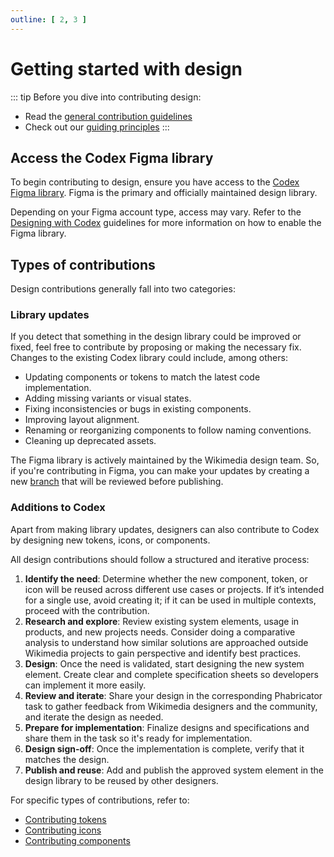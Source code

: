 ```yaml
---
outline: [ 2, 3 ]
---
```


# Getting started with design

::: tip Before you dive into contributing design:
- Read the [general contribution guidelines](./overview.md)
- Check out our [guiding principles](../using-codex/guiding-principles.md)
:::

## Access the Codex Figma library

To begin contributing to design, ensure you have access to the [Codex Figma library](https://www.figma.com/design/KoDuJMadWBXtsOtzGS4134/Codex?node-id=1891-4420&p=f&t=5az5IiFaITbzUgS0-11). Figma is the primary and officially maintained design library.

Depending on your Figma account type, access may vary. Refer to the [Designing with Codex](../using-codex/designing.md#enable-the-library) guidelines for more information on how to enable the Figma library.

## Types of contributions

Design contributions generally fall into two categories:

### Library updates

If you detect that something in the design library could be improved or fixed, feel free to contribute by proposing or making the necessary fix. Changes to the existing Codex library could include, among others:

- Updating components or tokens to match the latest code implementation.
- Adding missing variants or visual states.
- Fixing inconsistencies or bugs in existing components.
- Improving layout alignment.
- Renaming or reorganizing components to follow naming conventions.
- Cleaning up deprecated assets.

The Figma library is actively maintained by the Wikimedia design team. So, if you're contributing in Figma, you can make your updates by creating a new [branch](https://www.figma.com/best-practices/branching-in-figma/) that will be reviewed before publishing.

### Additions to Codex

Apart from making library updates, designers can also contribute to Codex by designing new tokens, icons, or components.

All design contributions should follow a structured and iterative process:

1. **Identify the need**: Determine whether the new component, token, or icon will be reused across different use cases or projects. If it’s intended for a single use, avoid creating it; if it can be used in multiple contexts, proceed with the contribution.
2. **Research and explore**: Review existing system elements, usage in products, and new projects needs. Consider doing a comparative analysis to understand how similar solutions are approached outside Wikimedia projects to gain perspective and identify best practices.
3. **Design**: Once the need is validated, start designing the new system element. Create clear and complete specification sheets so developers can implement it more easily.
4. **Review and iterate**: Share your design in the corresponding Phabricator task to gather feedback from Wikimedia designers and the community, and iterate the design as needed.
5. **Prepare for implementation**: Finalize designs and specifications and share them in the task so it's ready for implementation.
6. **Design sign-off**: Once the implementation is complete, verify that it matches the design.
7. **Publish and reuse**: Add and publish the approved system element in the design library to be reused by other designers.

For specific types of contributions, refer to:

- [Contributing tokens](contributing-tokens.md)
- [Contributing icons](contributing-icons.md)
- [Contributing components](contributing-components.md)